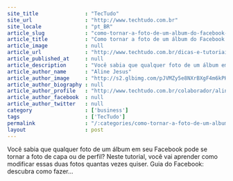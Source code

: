 ```yaml
---
site_title               : "TecTudo"
site_url                 : "http://www.techtudo.com.br"
site_locale              : "pt_BR"
article_slug             : "como-tornar-a-foto-de-um-album-do-facebook-a-foto-de-capa-ou-de-perfil"
article_title            : "Como tornar a foto de um álbum do Facebook a foto de capa ou de perfil"
article_image            : null
article_url              : "http://www.techtudo.com.br/dicas-e-tutoriais/noticia/2013/05/como-tornar-foto-de-um-album-do-facebook-na-foto-de-capa-ou-de-perfil.html"
article_published_at     : null
article_description      : "Você sabia que qualquer foto de um álbum em seu Facebook pode se tornar a foto de capa ou de perfil? Neste tutorial, você vai aprender como modificar essas duas fotos quantas vezes quiser. Guia do Facebook: descubra como fazer..."
article_author_name      : "Aline Jesus"
article_author_image     : "http://s2.glbimg.com/pJVMZy5e8NXrBXgF4m6kPHLXlMY=/30x30/s2.glbimg.com/g6vWrq_-rhEgMySUGkwmrgD5K70=/0x0:140x140/75x75/s.glbimg.com/po/tt2/f/original/2013/01/22/aline-jesus.jpeg"
article_author_biography : null
article_author_profile   : "http://www.techtudo.com.br/colaborador/aline-jesus.html"
article_author_facebook  : null
article_author_twitter   : null
category                 : ['business']
tags                     : ['TecTudo']
permalink                : "/:categories/como-tornar-a-foto-de-um-album-do-facebook-a-foto-de-capa-ou-de-perfil/"
layout                   : post
---
```


Você sabia que qualquer foto de um álbum em seu Facebook pode se tornar a foto de capa ou de perfil? Neste tutorial, você vai aprender como modificar essas duas fotos quantas vezes quiser. Guia do Facebook: descubra como fazer...
